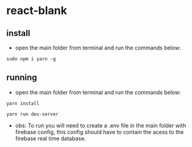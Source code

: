 # react-blank

## install

* open the main folder from terminal and run the commands below:

```
sudo npm i yarn -g
```

## running

* open the main folder from terminal and run the commands below:

```
yarn install
```
```
yarn run dev-server
```
* obs: To run you will need to create a .env file in the main folder with firebase config, this config should have to contain the acess to the firebase real time database.